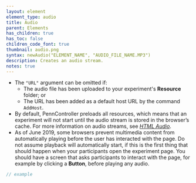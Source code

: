 ```yaml
---
layout: element
element_type: audio
title: Audio
parent: Elements
has_children: true
has_toc: false
children_code_font: true
thumbnail: audio.png
syntax: newAudio("ELEMENT_NAME", "AUDIO_FILE_NAME.MP3")
description: Creates an audio stream.
notes: true
---
```


+ The `"URL"` argument can be omitted if:
  + The audio file has been uploaded to your experiment's **Resource** folder; or
  + The URL has been added as a default host URL by the command `AddHost`.
+ By default, PennController preloads all resources, which means that an experiment
will not start until the audio stream is stored in the browser’s cache. For more
information on audio streams, see [*HTML Audio*](https://www.w3schools.com/html/html5_audio.asp).
+ As of June 2019, some browsers prevent multimedia content from automatically playing
before the user has interacted with the page. Do not assume playback will
automatically start, if this is the first thing that should happen when your participants
open the experiment page. You should have a screen that asks participants to interact
with the page, for example by clicking a **Button**, before playing any audio.

<!--more-->

```javascript
// example
```

